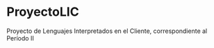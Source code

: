 ProyectoLIC
===========

Proyecto de Lenguajes Interpretados en el Cliente, correspondiente al Período II
